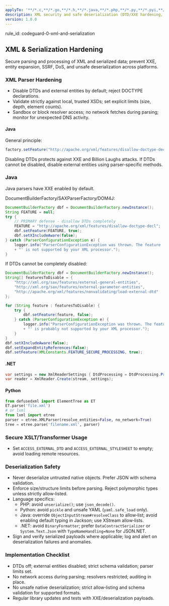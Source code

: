 ```yaml
---
applyTo: '**/*.c,**/*.go,**/*.h,**/*.java,**/*.php,**/*.py,**/*.pyi,**/*.pyx,**/*.rb,**/*.wsdl,**/*.xml,**/*.xsd,**/*.xslt'
description: XML security and safe deserialization (DTD/XXE hardening, schema validation, no unsafe native deserialization)
version: 1.0.0
---
```


rule_id: codeguard-0-xml-and-serialization

## XML & Serialization Hardening

Secure parsing and processing of XML and serialized data; prevent XXE, entity expansion, SSRF, DoS, and unsafe deserialization across platforms.

### XML Parser Hardening
- Disable DTDs and external entities by default; reject DOCTYPE declarations.
- Validate strictly against local, trusted XSDs; set explicit limits (size, depth, element counts).
- Sandbox or block resolver access; no network fetches during parsing; monitor for unexpected DNS activity.

#### Java
General principle:
```java
factory.setFeature("http://apache.org/xml/features/disallow-doctype-decl", true);
```

Disabling DTDs protects against XXE and Billion Laughs attacks. If DTDs cannot be disabled, disable external entities using parser-specific methods.

### Java

Java parsers have XXE enabled by default.

DocumentBuilderFactory/SAXParserFactory/DOM4J:

```java
DocumentBuilderFactory dbf = DocumentBuilderFactory.newInstance();
String FEATURE = null;
try {
    // PRIMARY defense - disallow DTDs completely
    FEATURE = "http://apache.org/xml/features/disallow-doctype-decl";
    dbf.setFeature(FEATURE, true);
    dbf.setXIncludeAware(false);
} catch (ParserConfigurationException e) {
    logger.info("ParserConfigurationException was thrown. The feature '" + FEATURE
    + "' is not supported by your XML processor.");
}
```

If DTDs cannot be completely disabled:

```java
DocumentBuilderFactory dbf = DocumentBuilderFactory.newInstance();
String[] featuresToDisable = {
    "http://xml.org/sax/features/external-general-entities",
    "http://xml.org/sax/features/external-parameter-entities",
    "http://apache.org/xml/features/nonvalidating/load-external-dtd"
};

for (String feature : featuresToDisable) {
    try {    
        dbf.setFeature(feature, false); 
    } catch (ParserConfigurationException e) {
        logger.info("ParserConfigurationException was thrown. The feature '" + feature
        + "' is probably not supported by your XML processor.");
    }
}
dbf.setXIncludeAware(false);
dbf.setExpandEntityReferences(false);
dbf.setFeature(XMLConstants.FEATURE_SECURE_PROCESSING, true);
```

#### .NET
```csharp
var settings = new XmlReaderSettings { DtdProcessing = DtdProcessing.Prohibit, XmlResolver = null };
var reader = XmlReader.Create(stream, settings);
```

#### Python
```python
from defusedxml import ElementTree as ET
ET.parse('file.xml')
# or lxml
from lxml import etree
parser = etree.XMLParser(resolve_entities=False, no_network=True)
tree = etree.parse('filename.xml', parser)
```

### Secure XSLT/Transformer Usage
- Set `ACCESS_EXTERNAL_DTD` and `ACCESS_EXTERNAL_STYLESHEET` to empty; avoid loading remote resources.

### Deserialization Safety
- Never deserialize untrusted native objects. Prefer JSON with schema validation.
- Enforce size/structure limits before parsing. Reject polymorphic types unless strictly allow‑listed.
- Language specifics:
  - PHP: avoid `unserialize()`; use `json_decode()`.
  - Python: avoid `pickle` and unsafe YAML (`yaml.safe_load` only).
  - Java: override `ObjectInputStream#resolveClass` to allow‑list; avoid enabling default typing in Jackson; use XStream allow‑lists.
  - .NET: avoid `BinaryFormatter`; prefer `DataContractSerializer` or `System.Text.Json` with `TypeNameHandling=None` for JSON.NET.
- Sign and verify serialized payloads where applicable; log and alert on deserialization failures and anomalies.

### Implementation Checklist
- DTDs off; external entities disabled; strict schema validation; parser limits set.
- No network access during parsing; resolvers restricted; auditing in place.
- No unsafe native deserialization; strict allow‑listing and schema validation for supported formats.
- Regular library updates and tests with XXE/deserialization payloads.
